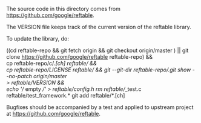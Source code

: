 
The source code in this directory comes from https://github.com/google/reftable.

The VERSION file keeps track of the current version of the reftable library.

To update the library, do:

   ((cd reftable-repo && git fetch origin && git checkout origin/master ) ||
    git clone https://github.com/google/reftable reftable-repo) && \
   cp reftable-repo/c/*.[ch] reftable/ && \
   cp reftable-repo/LICENSE reftable/ &&
   git --git-dir reftable-repo/.git show --no-patch origin/master \
    > reftable/VERSION && \
   echo '/* empty */' > reftable/config.h
   rm reftable/*_test.c reftable/test_framework.*
   git add reftable/*.[ch]

Bugfixes should be accompanied by a test and applied to upstream project at
https://github.com/google/reftable.
